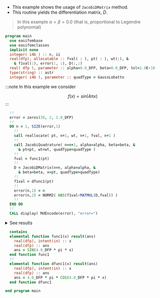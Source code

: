 - This example shows the usage of `JacobiDMatrix` method.
- This routine yields the differentiation matrix, $D$.

> In this example $\alpha=\beta=0.0$ (that is, proportional to Legendre polynomial)

```fortran
program main
  use easifembase
  use easifemclasses
  implicit none
  integer( i4b ) :: n, ii
  real(dfp), allocatable :: fval( : ), pt( : ), wt(:), &
    & f1val(:), error(:, :), D(:,:)
  real( dfp ), parameter :: alpha=0.0_DFP, beta=0.0_DFP, tol=1.0E-10
  type(string) :: astr
  integer( i4b ), parameter :: quadType = GaussLobatto
```

:::note
In this example we consider

$$
f(x) = sin(4\pi x)
$$
:::

```fortran title "Prepare quadratures"
  !!
  error = zeros(30, 2, 1.0_DFP)
  !!
  DO n = 1, SIZE(error,1)
    !!
    call reallocate( pt, n+1, wt, n+1, fval, n+1 )
    !!
    call JacobiQuadrature( n=n+1, alpha=alpha, beta=beta, &
      & pt=pt, wt=wt, quadType=quadType )
    !!
    fval = func1(pt)
    !!
    D = JacobiDMatrix(n=n, alpha=alpha, &
      & beta=beta, x=pt, quadType=quadType)
    !!
    f1val = dfunc1(pt)
    !!
    error(n,1) = n
    error(n,2) = NORM2( ABS(f1val-MATMUL(D,fval)) )
    !!
  END DO
  !!
  CALL display( MdEncode(error), "error=")
```

<details>
<summary>See results</summary>
<div>

error=

| order(n) | MAX(err)    |
|----------|-------------|
| 1 | 17.772 |
| 2 | 21.766 |
| 5 | 30.677 |
| 10 | 30.737 |
| 15 | 5.9239 |
| 20 | 8.60174E-02 |
| 25 | 1.11384E-04 |
| 30 | 1.93772E-07 |

</div>
</details>

```fortran
  contains
  elemental function func1(x) result(ans)
    real(dfp), intent(in) :: x
    real(dfp) :: ans
    ans = SIN(4.0_DFP * pi * x)
  end function func1
  !!
  elemental function dfunc1(x) result(ans)
    real(dfp), intent(in) :: x
    real(dfp) :: ans
    ans = 4.0_DFP * pi * COS(4.0_DFP * pi * x)
  end function dfunc1
```

```fortran
end program main
```
